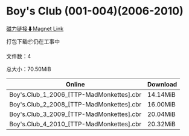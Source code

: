 # Boy's Club (001-004)(2006-2010)

[磁力链接⬇Magnet Link](magnet:?xt=urn:btih:48bd9d26088f22bdd0f4eb284517cfbed0a554d1&dn=Boy%27s%20Club%20%28001-004%29%282006-2010%29)

打包下载📦仍在工事中

文件数：4

总大小：70.50MiB

Online | Download
--- | ---
Boy's.Club\_1\_2006\_\[TTP-MadMonkettes\].cbr | 14.14MiB
Boy's.Club\_2\_2008\_\[TTP-MadMonkettes\].cbr | 16.00MiB
Boy's.Club\_3\_2009\_\[TTP-MadMonkettes\].cbr | 20.04MiB
Boy's.Club\_4\_2010\_\[TTP-MadMonkettes\].cbr | 20.32MiB